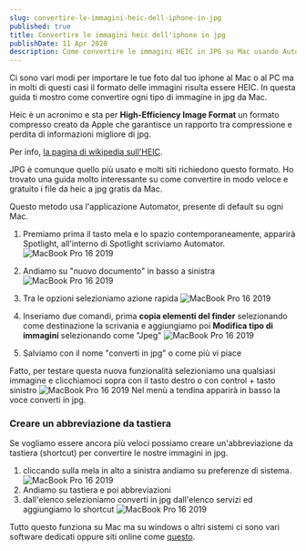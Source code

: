 ```yaml
---
slug: convertire-le-immagini-heic-dell-iphone-in-jpg
published: true
title: Convertire le immagini heic dell'iphone in jpg 
publishDate: 11 Apr 2020
description: Come convertire le immagini HEIC in JPG su Mac usando Automator
---
```


Ci sono vari modi per importare le tue foto dal tuo iphone al Mac o al PC ma in molti di questi casi il formato delle immagini risulta essere HEIC. In questa guida ti mostro come convertire ogni tipo di immagine in jpg da Mac.

Heic è un acronimo e sta per **High-Efficiency Image Format** un formato compresso creato da Apple che garantisce un rapporto tra compressione e perdita di informazioni migliore di jpg.

Per info, [la pagina di wikipedia sull'HEIC](https://it.wikipedia.org/wiki/High_Efficiency_Image_File_Format).

JPG è comunque quello più usato e molti siti richiedono questo formato.
Ho trovato una guida molto interessante su come convertire in modo veloce e gratuito i file da heic a jpg gratis da Mac.

Questo metodo usa l'applicazione Automator, presente di default su ogni Mac.

1. Premiamo prima il tasto mela e lo spazio contemporaneamente, apparirà Spotlight, all'interno di Spotlight scriviamo Automator.
![MacBook Pro 16 2019](../assets/automation/spotlight.jpg)

2. Andiamo su "nuovo documento" in basso a sinistra
![MacBook Pro 16 2019](../assets/automation/automator_2.jpg)

3. Tra le opzioni selezioniamo azione rapida
![MacBook Pro 16 2019](../assets/automation/automator_1.jpg)

4. Inseriamo due comandi, prima **copia elementi del finder** selezionando come destinazione la scrivania e aggiungiamo poi **Modifica tipo di immagini** selezionando come "Jpeg"
![MacBook Pro 16 2019](../assets/automation/automator.jpg)

5. Salviamo con il nome "converti in jpg" o come più vi piace

Fatto, per testare questa nuova funzionalità selezioniamo una qualsiasi immagine e clicchiamoci sopra con il tasto destro o con control + tasto sinistro
![MacBook Pro 16 2019](../assets/automation/convertiinjpg.jpg)
Nel menù a tendina apparirà in basso la voce converti in jpg.

### Creare un abbreviazione da tastiera

Se vogliamo essere ancora più veloci possiamo creare un'abbreviazione da tastiera (shortcut) per convertire le nostre immagini in jpg.

1. cliccando sulla mela in alto a sinistra andiamo su preferenze di sistema.
![MacBook Pro 16 2019](../assets/automation/preferenze.jpg)
2. Andiamo su tastiera e poi abbreviazioni
3. dall'elenco selezioniamo converti in jpg dall'elenco servizi ed aggiungiamo lo shortcut
![MacBook Pro 16 2019](../assets/automation/abbreviazioni.jpg)

Tutto questo funziona su Mac ma su windows o altri sistemi ci sono vari software dedicati oppure siti online come [questo](https://convertio.co/it/heic-jpg/).
